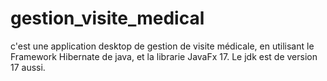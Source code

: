 # gestion_visite_medical
c'est une application desktop de gestion de visite médicale, en utilisant le Framework Hibernate de java, et la librarie JavaFx 17. Le jdk est de version 17 aussi.
